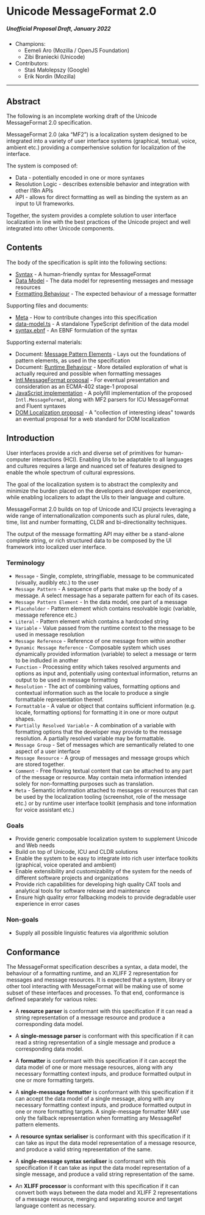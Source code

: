 # Unicode MessageFormat 2.0

##### Unofficial Proposal Draft, January 2022

- Champions:
  - Eemeli Aro (Mozilla / OpenJS Foundation)
  - Zibi Braniecki (Unicode)
- Contributors:
  - Staś Małolepszy (Google)
  - Erik Nordin (Mozilla)

---

## Abstract

The following is an incomplete working draft of the Unicode MessageFormat 2.0 specification.

MessageFormat 2.0 (aka “MF2”) is a localization system designed to be integrated into a variety of user interface systems
(graphical, textual, voice, ambient etc.)
providing a comperhensive solution for localization of the interface.

The system is composed of:

- Data - potentially encoded in one or more syntaxes
- Resolution Logic - describes extensible behavior and integration with other I18n APIs
- API - allows for direct formatting as well as binding the system as an input to UI frameworks.

Together, the system provides a complete solution to user interface localization
in line with the best practices of the Unicode project and well integrated into other Unicode components.

## Contents

The body of the specification is split into the following sections:

- [Syntax](./spec-syntax.md) - A human-friendly syntax for MessageFormat
- [Data Model](./spec-data-model.md) - The data model for representing messages and message resources
- [Formatting Behaviour](./spec-formatting.md) - The expected behaviour of a message formatter

Supporting files and documents:

- [Meta](./spec-meta.md) - How to contribute changes into this specification
- [data-model.ts](./data-model.ts) - A standalone TypeScript definition of the data model
- [syntax.ebnf](./syntax.ebnf) - An EBNF formulation of the syntax

Supporting external materials:

- Document: [Message Pattern Elements](https://docs.google.com/document/d/1f9He3gTjKp0vrg7XMfTfm1t68lfIruWcboGs2H4Szo4/edit?usp=sharing) -
  Lays out the foundations of pattern elements, as used in the specification
- Document: [Runtime Behaviour](https://docs.google.com/document/d/1lCSg7H_Nz20_LITon3g12Iq5KtE9cxXTg58zyLeW3gw/edit?usp=sharing) -
  More detailed exploration of what is actually required and possible when formatting messages
- [Intl.MessageFormat proposal](https://github.com/dminor/proposal-intl-messageformat/) -
  For eventual presentation and consideration as an ECMA-402 stage-1 proposal
- [JavaScript implementation](https://github.com/messageformat/messageformat/tree/master/packages/mf2-messageformat) -
  A polyfill implementation of the proposed `Intl.MessageFormat`, along with MF2 parsers for ICU MessageFormat and Fluent syntaxes
- [DOM Localization proposal](https://nordzilla.github.io/dom-l10n-draft-spec/) -
  A "collection of interesting ideas" towards an eventual proposal for a web standard for DOM localization

## Introduction

User interfaces provide a rich and diverse set of primitives for human-computer interactions (HCI).
Enabling UIs to be adaptable to all languages and cultures requires
a large and nuanced set of features designed to enable the whole spectrum of cultural expressions.

The goal of the localization system is to abstract the complexity and
minimize the burden placed on the developers and developer experience,
while enabling localizers to adapt the UIs to their language and culture.

MessageFormat 2.0 builds on top of Unicode and ICU projects
leveraging a wide range of internationalization components
such as plural rules, date, time, list and number formatting, CLDR and bi-directionality techniques.

The output of the message formatting API may either be a stand-alone complete string,
or rich structured data to be composed by the UI framework into localized user interface.

### Terminology

- `Message` - Single, complete, stringifiable, message to be communicated (visually, audibly etc.) to the user
- `Message Pattern` - A sequence of parts that make up the body of a message.
  A select message has a separate pattern for each of its cases.
- `Message Pattern Element` - In the data model, one part of a message
- `Placeholder` - Pattern element which contains resolvable logic (variable, message reference etc.)
- `Literal` - Pattern element which contains a hardcoded string
- `Variable` - Value passed from the runtime context to the message to be used in message resolution
- `Message Reference` - Reference of one message from within another
- `Dynamic Message Reference` - Composable system which uses dynamically provided information (variable)
  to select a message or term to be indluded in another
- `Function` - Processing entity which takes resolved arguments and options as input and,
  potentially using contextual information, returns an output to be used in message formatting
- `Resolution` - The act of combining values, formatting options and contextual information such as the locale
  to produce a single formattable representation thereof.
- `Formattable` - A value or object that contains sufficient information (e.g. locale, formatting options)
  for formatting it in one or more output shapes.
- `Partially Resolved Variable` - A combination of a variable with formatting options
  that the developer may provide to the message resolution.
  A partially resolved variable may be formattable.
- `Message Group` - Set of messages which are semantically related to one aspect of a user interface
- `Message Resource` - A group of messages and message groups which are stored together.
- `Comment` - Free flowing textual content that can be attached to any part of the message or resource.
  May contain meta information intended solely for non-formatting purposes such as translation.
- `Meta` - Semantic information attached to messages or resources
  that can be used by the localization tooling (screenshot, role of the message etc.)
  or by runtime user interface toolkit (emphasis and tone information for voice assistant etc.)

### Goals

- Provide generic composable localization system to supplement Unicode and Web needs
- Build on top of Unicode, ICU and CLDR solutions
- Enable the system to be easy to integrate into rich user interface toolkits (graphical, voice operated and ambient)
- Enable extensibility and customizability of the system for the needs of different software projects and organizations
- Provide rich capabilities for developing high quality CAT tools and analytical tools for software release and maintenance
- Ensure high quality error fallbacking models to provide degradable user experience in error cases

### Non-goals

- Supply all possible linguistic features via algorithmic solution

## Conformance

The MessageFormat specification describes a syntax, a data model,
the behaviour of a formatting runtime, and
an XLIFF 2 representation for messages and message resources.
It is expected that a system, library or other tool interacting with MessageFormat
will be making use of some subset of these interfaces and processes.
To that end, conformance is defined separately for various roles:

- A **resource parser** is conformant with this specification if it can
  read a string representation of a message resource
  and produce a corresponding data model.

- A **single-message parser** is conformant with this specification if it can
  read a string representation of a single message
  and produce a corresponding data model.

- A **formatter** is conformant with this specification if it can
  accept the data model of one or more message resources,
  along with any necessary formatting context inputs,
  and produce formatted output in one or more formatting targets.

- A **single-messsage formatter** is conformant with this specification if it can
  accept the data model of a single message,
  along with any necessary formatting context inputs,
  and produce formatted output in one or more formatting targets.
  A single-message formatter MAY use only the fallback representation
  when formatting any MessageRef pattern elements.

- A **resource syntax serialiser** is conformant with this specification if it can
  take as input the data model representation of a message resource,
  and produce a valid string representation of the same.

- A **single-message syntax serialiser** is conformant with this specification if it can
  take as input the data model representation of a single message,
  and produce a valid string representation of the same.

- An **XLIFF processor** is conformant with this specification if it can
  convert both ways between the data model and XLIFF 2 representations of
  a message resource, merging and separating source and target language content as necessary.

